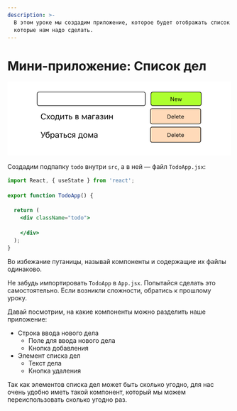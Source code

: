 ```yaml
---
description: >-
  В этом уроке мы создадим приложение, которое будет отображать список дел,
  которые нам надо сделать.
---
```


# Мини-приложение: Список дел

![&#x412;&#x430;&#x440;&#x438;&#x430;&#x43D;&#x442; &#x441;&#x435;&#x440;&#x432;&#x438;&#x440;&#x43E;&#x432;&#x43A;&#x438; &#x43D;&#x430;&#x448;&#x435;&#x433;&#x43E; &#x43F;&#x440;&#x438;&#x43B;&#x43E;&#x436;&#x435;&#x43D;&#x438;&#x44F;](../.gitbook/assets/todo.png)

Создадим подпапку `todo` внутри `src`, а в ней — файл `TodoApp.jsx`:

```jsx
import React, { useState } from 'react';

export function TodoApp() {  

  return (
    <div className="todo">
    
    </div>
  );
}

```

Во избежание путаницы, называй компоненты и содержащие их файлы одинаково. 

Не забудь импортировать `TodoApp` в `App.jsx`. Попытайся сделать это самостоятельно. Если возникли сложности, обратись к прошлому уроку.

Давай посмотрим, на какие компоненты можно разделить наше приложение:

* Строка ввода нового дела
  * Поле для ввода нового дела
  * Кнопка добавления
* Элемент списка дел
  * Текст дела
  * Кнопка удаления

Так как элементов списка дел может быть сколько угодно, для нас очень удобно иметь такой компонент, который мы можем переиспользовать сколько угодно раз.



